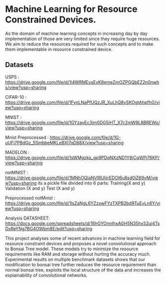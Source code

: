 # Machine Learning for Resource Constrained Devices.

As the domain of machine learning concepts in increasing day by day implementation of those are very limited since they require huge resources. We aim to reduce the resources required for such concepts and to make them implementable in resource constrained device.

## Datasets

USPS : https://drive.google.com/file/d/1i4WRMEysEvK8emeZmOZPGQbEZ2n0nwhs/view?usp=sharing

CIFAR-10 : https://drive.google.com/file/d/1FynLNaPfUQzJR_XuLhQ8ySKOgtAhpfhG/view?usp=sharing

MNIST : https://drive.google.com/file/d/1GYzayEc3jm0DG5iHT_X7c2mW9L8BREWo/view?usp=sharing

Mnist Preprocessed : https://drive.google.com/file/d/1G-uUFi7PBdGc_5SmbbeMKLeBXl7qD88X/view?usp=sharing

MADELON : https://drive.google.com/file/d/1sWMgzko_gp9PDqNXzND1Y8jCqWPj76KP/view?usp=sharing

notMNIST : https://drive.google.com/file/d/1MNhOQlaNVlRUlijrEDOI6u8sd0iZ69yM/view?usp=sharing its a pickle file divided into 6 parts: Training(X and y) Validation (X and y) Test (X and y)

Preprocessed notMnist : https://drive.google.com/file/d/1lsZaNgL6YZzxwFYzTXPB2bd9TuEvLn6Y/view?usp=sharing

Analysis DATASHEET: https://docs.google.com/spreadsheets/d/16hGYOnnIhxAGH5N35hx52uj4TsDxReYNg7BG4OWbm8E/edit?usp=sharing

This project analyses some of recent advances in machine learning field for resource constraint devices and proposes a novel convolutional approach to Bonsai Tree model. These models try to minimize the resource requirements like RAM and storage without hurting the accuracy much. Experimental results on multiple benchmark datasets shows that our modification to bonsai tree further reduces the resource requirement than normal bonsai tree, exploits the local structure of the data and increases the explainability of convolutional networks.
